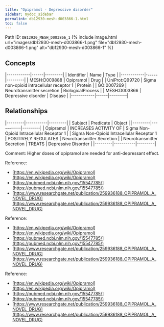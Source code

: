 ```yaml
---
title: "Opipramol - Depressive disorder"
sidebar: mydoc_sidebar
permalink: db12930-mesh-d003866-1.html
toc: false 
---
```



Path ID: `DB12930_MESH_D003866_1`
{% include image.html url="images/db12930-mesh-d003866-1.png" file="db12930-mesh-d003866-1.png" alt="db12930-mesh-d003866-1" %}

## Concepts

|------------|------|---------|
| Identifier | Name | Type    |
|------------|------|---------|
| MESH:D009888 | Opipramol | Drug |
| UniProt:Q99720 | Sigma non-opioid intracellular receptor 1 | Protein |
| GO:0007269 | Neurotransmitter secretion | BiologicalProcess |
| MESH:D003866 | Depressive disorder | Disease |
|------------|------|---------|

## Relationships

|---------|-----------|---------|
| Subject | Predicate | Object  |
|---------|-----------|---------|
| Opipramol | INCREASES ACTIVITY OF | Sigma Non-Opioid Intracellular Receptor 1 |
| Sigma Non-Opioid Intracellular Receptor 1 | POSITIVELY REGULATES | Neurotransmitter Secretion |
| Neurotransmitter Secretion | TREATS | Depressive Disorder |
|---------|-----------|---------|

Comment: Higher doses of opipramol are needed for anti-depressant effect.

Reference: 
  - [https://en.wikipedia.org/wiki/Opipramol](https://en.wikipedia.org/wiki/Opipramol)
  - [https://pubmed.ncbi.nlm.nih.gov/15547785/](https://pubmed.ncbi.nlm.nih.gov/15547785/)
  - [https://www.researchgate.net/publication/259936188_OPIPRAMOL_A_NOVEL_DRUG](https://www.researchgate.net/publication/259936188_OPIPRAMOL_A_NOVEL_DRUG)

Reference: 
  - [https://en.wikipedia.org/wiki/Opipramol](https://en.wikipedia.org/wiki/Opipramol)
  - [https://pubmed.ncbi.nlm.nih.gov/15547785/](https://pubmed.ncbi.nlm.nih.gov/15547785/)
  - [https://www.researchgate.net/publication/259936188_OPIPRAMOL_A_NOVEL_DRUG](https://www.researchgate.net/publication/259936188_OPIPRAMOL_A_NOVEL_DRUG)

Reference: 
  - [https://en.wikipedia.org/wiki/Opipramol](https://en.wikipedia.org/wiki/Opipramol)
  - [https://pubmed.ncbi.nlm.nih.gov/15547785/](https://pubmed.ncbi.nlm.nih.gov/15547785/)
  - [https://www.researchgate.net/publication/259936188_OPIPRAMOL_A_NOVEL_DRUG](https://www.researchgate.net/publication/259936188_OPIPRAMOL_A_NOVEL_DRUG)
